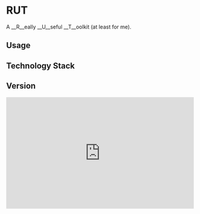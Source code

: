 # RUT

A __R__eally __U__seful __T__oolkit (at least for me).

## Usage

## Technology Stack

## Version

<iframe width="100%" height="300" scrolling="no" frameborder="no" src="https://w.soundcloud.com/player/?url=https%3A//api.soundcloud.com/tracks/183179799&amp;auto_play=false&amp;hide_related=true&amp;show_comments=false&amp;show_user=false&amp;show_reposts=false&amp;visual=true"></iframe>